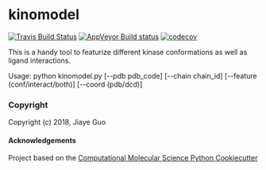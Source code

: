 kinomodel
==============================
[//]: # (Badges)
[![Travis Build Status](https://travis-ci.org/REPLACE_WITH_OWNER_ACCOUNT/kinomodel.png)](https://travis-ci.org/REPLACE_WITH_OWNER_ACCOUNT/kinomodel)
[![AppVeyor Build status](https://ci.appveyor.com/api/projects/status/REPLACE_WITH_APPVEYOR_LINK/branch/master?svg=true)](https://ci.appveyor.com/project/REPLACE_WITH_OWNER_ACCOUNT/kinomodel/branch/master)
[![codecov](https://codecov.io/gh/REPLACE_WITH_OWNER_ACCOUNT/kinomodel/branch/master/graph/badge.svg)](https://codecov.io/gh/REPLACE_WITH_OWNER_ACCOUNT/kinomodel/branch/master)

This is a handy tool to featurize different kinase conformations as well as ligand interactions.

Usage: python kinomodel.py [--pdb pdb_code] [--chain chain_id] [--feature (conf/interact/both)] [--coord (pdb/dcd)]

### Copyright

Copyright (c) 2018, Jiaye Guo


#### Acknowledgements
 
Project based on the 
[Computational Molecular Science Python Cookiecutter](https://github.com/molssi/cookiecutter-cms)
